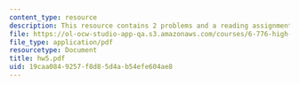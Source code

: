 ```yaml
---
content_type: resource
description: This resource contains 2 problems and a reading assignment.
file: https://ol-ocw-studio-app-qa.s3.amazonaws.com/courses/6-776-high-speed-communication-circuits-spring-2005/19caa0849257f8d85d4ab54efe604ae8_hw5.pdf
file_type: application/pdf
resourcetype: Document
title: hw5.pdf
uid: 19caa084-9257-f8d8-5d4a-b54efe604ae8
---
```

